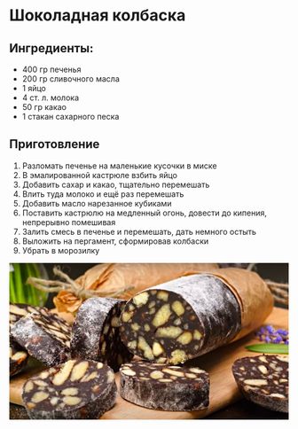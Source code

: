 # Шоколадная колбаска
## Ингредиенты:
- 400 гр печенья
- 200 гр сливочного масла
- 1 яйцо
- 4 ст. л. молока
- 50 гр какао
- 1 стакан сахарного песка

## Приготовление
1. Разломать печенье на маленькие кусочки в миске
2. В эмалированной кастрюле взбить яйцо
3. Добавить сахар и какао, тщательно перемешать
4. Влить туда молоко и ещё раз перемешать
5. Добавить масло нарезанное кубиками
6. Поставить кастрюлю на медленный огонь, довести до кипения, непрерывно помешивая
7. Залить смесь в печенье и перемешать, дать немного остыть
8. Выложить на пергамент, сформировав колбаски
9. Убрать в морозилку

![Фото шоколадной колбаски](/images/Шоколадная_колбаска.jpg)
